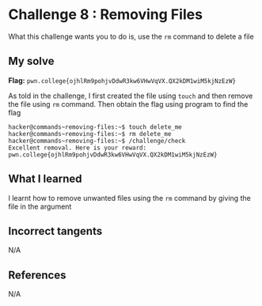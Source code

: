 # Challenge 8 : Removing Files
What this challenge wants you to do is, use the `rm` command to delete a file

## My solve
**Flag:** `pwn.college{ojhlRm9pohjvDdwR3kw6VHwVqVX.QX2kDM1wiM5kjNzEzW}`

As told in the challenge, I first created the file using `touch` and then remove the file using `rm` command. Then obtain the flag using program to find the flag
```
hacker@commands~removing-files:~$ touch delete_me
hacker@commands~removing-files:~$ rm delete_me
hacker@commands~removing-files:~$ /challenge/check
Excellent removal. Here is your reward:
pwn.college{ojhlRm9pohjvDdwR3kw6VHwVqVX.QX2kDM1wiM5kjNzEzW}
```

## What I learned 
I learnt how to remove unwanted files using the `rm` command by giving the file in the argument

## Incorrect tangents 
N/A

## References 
N/A
